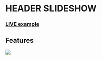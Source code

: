 # HEADER SLIDESHOW
<h3>
  <a href="https://header-slideshow.herokuapp.com/" target="_blank">LIVE example</a>
</h3>

## Features
<img align="left" src="https://i.ibb.co/L9tL6t5/Carousel-Features2.gif"/>